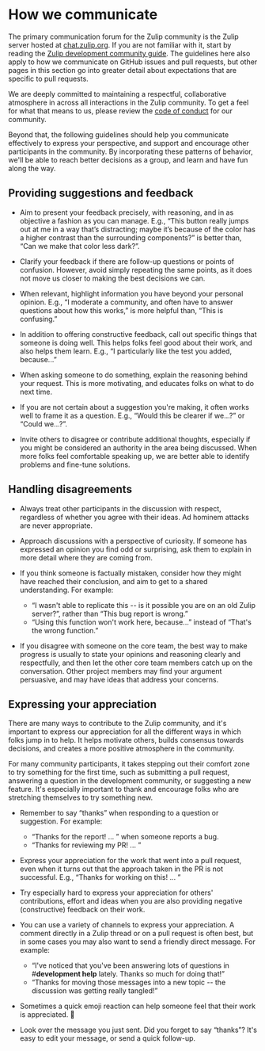 # How we communicate

The primary communication forum for the Zulip community is the Zulip server
hosted at [chat.zulip.org](https://chat.zulip.org/). If you are not familiar
with it, start by reading the [Zulip development community
guide](https://zulip.com/development-community/). The guidelines here also apply
to how we communicate on GitHub issues and pull requests, but other pages in
this section go into greater detail about expectations that are specific to pull
requests.

We are deeply committed to maintaining a respectful, collaborative atmosphere in
across all interactions in the Zulip community. To get a feel for what that
means to us, please review the [code of conduct](../code-of-conduct.md) for our
community.

Beyond that, the following guidelines should help you communicate effectively to
express your perspective, and support and encourage other participants in the
community. By incorporating these patterns of behavior, we'll be able to reach
better decisions as a group, and learn and have fun along the way.

## Providing suggestions and feedback

- Aim to present your feedback precisely, with reasoning, and in as objective a
  fashion as you can manage. E.g., “This button really jumps out at me in a way
  that’s distracting; maybe it’s because of the color has a higher contrast than
  the surrounding components?” is better than, “Can we make that color less
  dark?”.

- Clarify your feedback if there are follow-up questions or points of confusion.
  However, avoid simply repeating the same points, as it does not move us closer
  to making the best decisions we can.

- When relevant, highlight information you have beyond your personal opinion.
  E.g., “I moderate a community, and often have to answer questions about how
  this works,” is more helpful than, “This is confusing.”

- In addition to offering constructive feedback, call out specific things that
  someone is doing well. This helps folks feel good about their work, and also
  helps them learn. E.g., “I particularly like the test you added, because...”

- When asking someone to do something, explain the reasoning behind your
  request. This is more motivating, and educates folks on what to do next time.

- If you are not certain about a suggestion you're making, it often works well
  to frame it as a question. E.g., “Would this be clearer if we...?” or “Could
  we...?”.

- Invite others to disagree or contribute additional thoughts, especially if you
  might be considered an authority in the area being discussed. When more folks
  feel comfortable speaking up, we are better able to identify problems and
  fine-tune solutions.

## Handling disagreements

- Always treat other participants in the discussion with respect, regardless of
  whether you agree with their ideas. Ad hominem attacks are never appropriate.

- Approach discussions with a perspective of curiosity. If someone has expressed
  an opinion you find odd or surprising, ask them to explain in more detail
  where they are coming from.

- If you think someone is factually mistaken, consider how they might have reached
  their conclusion, and aim to get to a shared understanding. For example:

  - “I wasn't able to replicate this -- is it possible you are on an old Zulip
    server?”, rather than “This bug report is wrong.”
  - “Using this function won't work here, because...” instead of “That's the
    wrong function.”

- If you disagree with someone on the core team, the best way to make progress
  is usually to state your opinions and reasoning clearly and respectfully, and
  then let the other core team members catch up on the conversation. Other
  project members may find your argument persuasive, and may have ideas that
  address your concerns.

## Expressing your appreciation

There are many ways to contribute to the Zulip community, and it's important to
express our appreciation for all the different ways in which folks jump in to
help. It helps motivate others, builds consensus towards decisions, and creates
a more positive atmosphere in the community.

For many community participants, it takes stepping out their comfort zone to try
something for the first time, such as submitting a pull request, answering a
question in the development community, or suggesting a new feature. It's
especially important to thank and encourage folks who are stretching themselves
to try something new.

- Remember to say “thanks” when responding to a question or suggestion. For
  example:

  - “Thanks for the report! ... ” when someone reports a bug.
  - “Thanks for reviewing my PR! ... ”

- Express your appreciation for the work that went into a pull request, even
  when it turns out that the approach taken in the PR is not successful. E.g.,
  “Thanks for working on this! ... ”

- Try especially hard to express your appreciation for others' contributions,
  effort and ideas when you are also providing negative (constructive) feedback
  on their work.

- You can use a variety of channels to express your appreciation. A comment
  directly in a Zulip thread or on a pull request is often best, but in some
  cases you may also want to send a friendly direct message. For example:

  - “I've noticed that you've been answering lots of questions in #**development
    help** lately. Thanks so much for doing that!”
  - “Thanks for moving those messages into a new topic -- the discussion was
    getting really tangled!”

- Sometimes a quick emoji reaction can help someone feel that their work is
  appreciated. 🎉

- Look over the message you just sent. Did you forget to say “thanks”? It's easy
  to edit your message, or send a quick follow-up.
